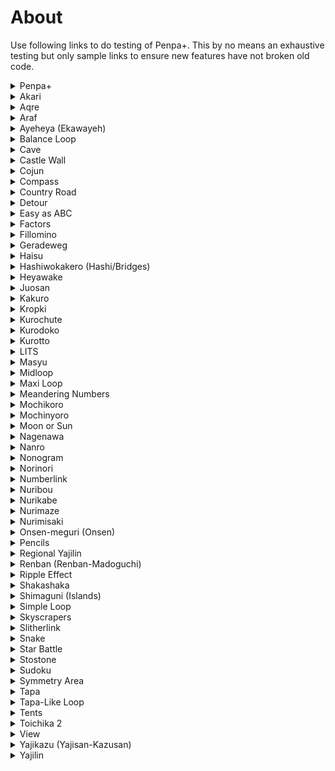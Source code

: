 # About
Use following links to do testing of Penpa+. This by no means an exhaustive testing but only sample links to ensure new features have not broken old code.

<details>
<summary>Penpa+</summary>

* https://git.io/JReKb

</details>
<details>
<summary>Akari</summary>

* https://puzz.link/p?akari/10/10/..g.h.i.j.k.l.t0143bzzp
* https://puzz.link/p?akari/10/10/jbh.rchcpah.n.jbpchcp.jah
* https://puzz.link/p?akari/10/10/q757bzk6bh6bzk757bo
* https://puzz.link/p?akari/10/10/r55..s.g7b.hbtb.h.g6.s0.g.gap
* https://puzz.link/p?akari/20/20/h.k.h.kbz.ha.gb6.hab.hbl.h.zk.h.lbbiab.hb.h.zh.gbg6b.g.i6.zz.g.i6b.g.i.g.zh.hb.h.hbbib.l.hbzi.h.n.ha.ha.gb.gb.hbzbi.h.kb
* https://puzz.link/p?akari/40/40/i..i8.g.gco1...i1.h.g.hd.i.g...t1.j6.g.hcgch.bo1..jah.g.g.gbh.h.q1.n.j.g.gbi.g.qco.j.g.l.bobqbh..lcobxbi.rbsbmbpbzi.r.mcgckci.sck.j.rdpblbhbkbg.r.n1.j.q.rcl..i6.m7.h.ocl7.i.gbm.h.oakb.i6.qcm.m.i.h.h.p..obj.jb.h.n..g.n.lbi.gbg.p.o.k.kbbg6clbbich1bj6.j.g.n.h.k.h0..l.h.j...n.i.j......bi6bi.gblbgbh1.......i.g.l.g.n.i.i.h....g.c1cmbm66.h.h.g..gb.l1.b.o5.g.hbgcbbj....1.mcg.g.g7.j2.o1....gbgbk..g..g.u...g.g.ibk.g71.bs.h.g.i.jbbi.g.pbh1b.hbg..h.h65.hcmbkbj1cbk.z.j1..p.g.x1.h1..cn1.hbt..6...l1.......bdkbj6.g..g.n.......b.r.h.g.g..n.........h1bl2bg.6.g.n1..........g...i...k.jcm........ib..bl6.g.m

</details>
<details>
<summary>Aqre</summary>

* https://puzz.link/p?aqre/10/10/tpro1k3fovm0f8s00004sog0dk03tgm162g0000g000000000000
* https://puzz.link/p?aqre/10/10/vvvs000fvvu0007vvv00vv00vv00vv00vv002020210221g0120200211g2121212120
* https://puzz.link/p?aqre/6/11/vvvvvvvvvvv0820h4928g41012345221514131210
* https://puzz.link/p?aqre/7/7/0bdm3dmg0fg0r6o0fg40g123

</details>
<details>
<summary>Araf</summary>

* https://puzz.link/p?araf/8/8/p45h7h44h87l8j2l3-10gabi5icbo
* https://puzz.link/p?araf/15/7/111g5a5g1fagaaazp125g898g817g464zp118g888g111g411
* https://puzz.link/p?araf/10/10/1h4h1h7i6h6heldh34n5icrai8nc9hblahah3ibh-32h-32hd
* https://puzz.link/p?araf/4/3/+100-10j.i0g

</details>
<details>
<summary>Ayeheya (Ekawayeh)</summary>

* https://puzz.link/p?ayeheya/10/10/14284gd0qj160c0o1g00000s00vv00v00v005g4o
* https://puzz.link/p?ayeheya/10/10/aolhb22044088qhl3a1g001no0s703tg0000p
* https://puzz.link/p?ayeheya/10/15/2hd2q5kb82hduq5nrf2ultbqnlfu0000f00c0cf0f0f00u0u0000000j4s2
* https://puzz.link/p?ayeheya/11/7/00i5i5ktkpkp00fv003v0es00fv0p

</details>
<details>
<summary>Balance Loop</summary>

* https://puzz.link/p?balance/9/9/dm1ich1o0i1pcpdido1h1i0m0
* https://puzz.link/p?balance/5/2/kbg011
* https://puzz.link/p?balance/9/9/-13i1i-13gdkds0g1i1idi1i0g7t1i1h-13m-13
* https://puzz.link/p?balance/10/10/-24-22-20-1e-1c-1a-18-16-14g-25-23-21-1f-1d-1b-19-17-15zzzzg

</details>
<details>
<summary>Cave</summary>

* https://puzz.link/p?cave/10/10/7i6i7j6j3i5i6w8p6w2i7i5j3j6i3ib
* https://puzz.link/p?cave/19/11/5g5g757g5i5i7775g5g7g7g5i5i7g7d9dgdbdgdi7i9g95g5g5g5g5i5i7g75g5g5g5g755g735g777y5g5g733g753g5h5g5g5g5g5i5i63g5g5g5g-14g-14-10-10g-14-10-10g-14g-10-14g-14g737g5i5i5h5i5g5g733g733g5h5g62
* https://puzz.link/p?cave/7/5/g.g3.g3i3g.3g3r3h3h3

</details>
<details>
<summary>Castle Wall</summary>

* https://puzz.link/p?castle/12/12/k223d142b141f224f234o212h236i133d123b243o034a122d131q136d145d215d246k
* https://puzz.link/p?castle/10/10/k14110.10.10.03200.00.00.b10.b10.00.10.10.00.b10.b10.00.10.10.00.b10.10.10.10.00.00.00.00.b01300.00.00.22420.20.20.b00.20.20.00.22.00.00.20.b00.20.a00.22.00.a20.b00.00.00.00.20.20.20.20.k
* https://puzz.link/p?castle/9/5/242g232b00.c00.c00.a00.a00.10.00.c00.c00.b242g232
* https://puzz.link/p?castle/17/17/20.22922722d22822722922822b22b22a22b22a22a22722822f249p243p247p249p246p245p247p247p247p246p244p245p244p248p247p248p
* https://puzz.link/p?castle/10/10/c224g243f123e122123p242d233d222d232p11311.e114f233g213c
* https://puzz.link/p?castle/6/3/011022033044000a11.12.13.14.10.a2-13e32-23e42-33e529622563a

</details>
<details>
<summary>Cojun</summary>

* https://puzz.link/p?cojun/8/8/qhebtquqmqj0l7s7c8vo1up0zzh4v1j
* https://puzz.link/p?cojun/10/10/5k88hh20i142e2c5880g3o03vs0001fs02030g123g4g5

</details>
<details>
<summary>Compass</summary>

* https://puzz.link/p?compass/10/6/....0......0.0....0.000013426897acdbe-10-11f-10=100%100+100g....h....i....j....k....zn0000
* https://puzz.link/p?compass/10/10/r4..2j.4.3i3..5l5.2.l2..5m5...r4..3m.4..l2...l.325i3.1.j...4r
* https://puzz.link/p?compass/6/6/m05..h..43t.1.2h11..m
* https://puzz.link/p?compass/7/7/n..24i14..q22..q32..i.33.n
* https://puzz.link/p?compass/8/8/x2.02i1.86i.056i.042h3.40i0.31i.200i.031x

</details>
<details>
<summary>Country Road</summary>

* https://puzz.link/p?country/12/12/4s6ndj8iorsml2p8llbdekqu9504hq8lvi2bt54jun8vv95nsi88c05g4g3i2i1i25o4g
* https://puzz.link/p?country/20/15/10156ggr62indoe611d38431oonjrhv7hltmb6t90d6hdme4rc8jcp26ge7vo7vvo32vk8tv1v7uefro67hg208e82hg953tva7tu0fg0fv6m1u0ei5g24k54g2l7g557k92h3g3g2g3
* https://puzz.link/p?country/6/6/1jrrg0e300svh3

</details>
<details>
<summary>Detour</summary>

* https://puzz.link/p?detour/10/10/182g307gfcug03464c07vovn00rgvnvnvg80g4g35dh2g21g6g1g
* https://puzz.link/p?detour/8/8/10820g41g4000s000007v01g5gcg2
* https://puzz.link/p?detour/8/8/a2gh4928h49000vs00o0vg00g1g435h5

</details>
<details>
<summary>Easy as ABC</summary>

* https://puzz.link/p?easyasabc/5/5/3/123j654h987.0-ff-33
* https://puzz.link/p?easyasabc/15/13/3/.0123456789abcdef-10-11-12-13-14-15-16-17-18-19-1a-1b-1c-1d-1e-1f-20-21-22-23-24-25-26-27-28-29-2a-2b-2c-2d-2e-2f-30-31-32-33-34i.
* https://puzz.link/p?easyasabc/6/6/3/g1g1g12g2g1g1g1g1h1g2g1
* https://puzz.link/p?easyasabc/9/9/7/i61313h75174g65g6272h5g436161g7g

</details>
<details>
<summary>Factors</summary>

* https://puzz.link/p?factors/15/15/2ii9p6jlepctpvvnvvcvtsnrvfnvumfuafuqrdigoivvuvjufvv6veme19dokvv1ovoo31to5vv0vsrduvfv*5028-4d-3c6-b4-10-90+249-5a-46-6e+2a0-30-3f+4e0-2d-1c-37-84-30-fce-28+16c-87-87-1e-84+190-62-30+555+604-1e-36$4ec40-b6-6c-8f-1e-3c-606-82+898-9a+288*457e+1b0-20-2ac-283-54-48-96+870=6f8-28-75-62-78e-1e+276-46+438a+7d2c-3c-3c-75-3c-30-37-5b6b+654-20%b50+222+258-48
* https://puzz.link/p?factors/9/9/bvftapbukqlvnugu0fvvmbujfvvg3o-202-18-1b-28-2338-3f-368-12e-282-48*6950-12696-1c-1bf-30-2a-10-2d98-23-28c-122-207-36
* https://puzz.link/p?factors/9/9/nbuurdjudmrrun8cv6pvvdtnvsr7pg39-2d-2a-308-20-38f8-1e-1267-1c7-1e-48-18-18-2d983a-303e-30fc9-23-36287-48-15-30-14

</details>
<details>
<summary>Fillomino</summary>

* https://puzz.link/p?fillomino/5/5/-10-10-10-10-10-108.8-10-10.1.-10-108.8-10-10-10g-10-10
* https://puzz.link/p?fillomino/7/3/159u159
* https://puzz.link/p?fillomino/10/10/q-138g84ga3h46g42g33r46g44ga8h12g15g58r21g28g87h42g14g4-13q
* https://puzz.link/p?fillomino/7/10/r6l8l5l2lah3i5h9i9i4c4o

</details>
<details>
<summary>Geradeweg</summary>

* https://puzz.link/p?geradeweg/17/10/j6m1q4g4o55o54i1s1o2h3p6h3o2s1i35o53o2g3q6m.+100j
* https://puzz.link/p?geradeweg/10/10/g11111111g1111111111l1g11i11g111111111g11111111h1111111111111111g1111g111111111111g11111111g

</details>
<details>
<summary>Haisu</summary>

* https://puzz.link/p?haisu/18/18/511-120000000g014009002800i004g014009002800i004g014009002800g00000000000vvu000000000000000000000000000000000000000000000007vvg00009j2zzg1o5p6zs8zx2j8n7y3z4o4zh7zzh6h5h3zs5q
* https://puzz.link/p?haisu/4/4/44216n8d902m1m
* https://puzz.link/p?haisu/8/8/527704h490018a00e0000s060030o455g77zt6t

</details>
<details>
<summary>Hashiwokakero (Hashi/Bridges)</summary>

* https://puzz.link/p?hashikake/5/5/1234g1-10+100=100g.h.i.l.
* https://puzz.link/p?hashi/9/9/h2g3g.q.g1i3g.o2i1i2o.g2i2g1q.g3g3h
* https://puzz.link/p?bridges/17/13/l2h1w2i3h2i3zi1h3p1g2k2g1h3r1k4g4h4h4i3h2u1g2l1g3n1g3y1j.g3g3g3h3r2j.h3g.g2
* https://puzz.link/p?hashi/41/19/v3k6k3zzzk2i3g2o3i4zzw3i3g1m3k1i3g2zzs3g3i3k4s2g3g4zzzm3k2m3g2zzk3i5i1g3k2s3i2g3g4zzg4g3g1s4i3u3g5zzi2i2g2k1s3k1zzy1k4k1s1zzi2g1i2g4k4i4k4i6k4k4

</details>
<details>
<summary>Heyawake</summary>

* https://puzz.link/p?heyawake/10/10/0k18ih52a4k9800000003g00000000vv00008g57b
* https://puzz.link/p?heyawake/10/10/274ssohvv000000000focossvvvvvv00000012h34001101h10g-11
* https://puzz.link/p?heyawake/10/10/bgn1e2s1g3071e2s5o00of00ufu00fu00f000g5g3g32g0g2g
* https://puzz.link/p?heyawake/10/8/4k94j266sdc488g0206rv300cro0074g321g26
* https://puzz.link/p?heyawake/12/12/5k2q1d0mgb85k2q0d06g381k0q00000u0001vg0007ou0ofg3tg00065g63242362i
* https://puzz.link/p?heyawake/17/17/ju1vv0vvnm0bv07vg3gfvv7vvhvvuvvvevvnfv07vg3vo003001g00oe1v00fsvs17vo1vpvfufo001g03g0006001g1vs01v00fvvvvvsvvv0s2zj2k2m
* https://puzz.link/p?heyawake/17/9/006g03801k00q00d006g03809004g000000000000000000007vvu007g-210g052h

</details>
<details>
<summary>Juosan</summary>

* https://puzz.link/p?juosan/8/8/c3000000000003g00000000042g
* https://puzz.link/p?juosan/11/12/04fu7ukjl4btl6idrvifnvrtrvs0vd9vrshu97v9kiv4p4410ag1421521322524622g5g184551g134231g
* https://puzz.link/p?juosan/v:/10/10/at3rduvovcu0t8q15af0mn0gm5f0rpvovv7sg1g7h81414g4g6g611h4j
* https://puzz.link/p?juosan/10/10/b2m7d6q9njdn5daqls01ou8767g16u8fo00m46a6g23g66g24g364g434g

</details>
<details>
<summary>Kakuro</summary>

* https://puzz.link/p?kakuro/10/16/70Z3lg7ma0.sE0ladnQapgOoJgo6aoSfoZ0.ofgmJ0mcCvVim0EmCOoD0bho77oIfoa0ogJp4Knhal0Zs.0am0gl..5IDccZ4HhiDBcgd
* https://puzz.link/p?kakuro/11/11/.6Bn.HDm4go3Er6go70mFOqj0Can6apOclg4lfapabna0h0qAdm3ModAr0Oo.m.0an..geajgTga74CIac
* https://puzz.link/p?kakuro/2/2/k...-5
* https://puzz.link/p?kakuro/5/5/kC-e-c-z..-8lff-giO
* https://puzz.link/p?kakuro/6/6/m-eoI5lD-t.l-co-bm8-e-i97ggc
* https://puzz.link/p?kakuro/8/8/lA-.G-cfofhne-9en5-d-oedn5go7-dgn4-c-n-co...-clb7e73iOaA8

</details>
<details>
<summary>Kropki</summary>

* https://puzz.link/p?kropki/1/10/h3e
* https://puzz.link/p?kropki/10/1/h3e
* https://puzz.link/p?kropki/13/13/09000100000003312139b30ia4caa4caki2i0gna3002cng3cng40004090000d910000000000000i009000000000099300l030190
* https://puzz.link/p?kropki/7/7/ddc0330l00729c6ic6e9j0i94d04
* https://puzz.link/p?kropki/9/4/00000599cccdde000006

</details>
<details>
<summary>Kurochute</summary>

* https://puzz.link/p?kurochute/13/13/31i33j13h3g3g47k.h1k71j4h1i2i2m2m531j1g53m1h13k33i3i6g1k34m1j1i5h3n4k41k39h1g32i13
* https://puzz.link/p?kurochute/6/7/h12341p1l2p21234h
* https://puzz.link/p?kurochute/9/9/h1h22k32h1h351j25i2h1g3g1k13i2h1h222j2i33h1i2h33h

</details>
<details>
<summary>Kurodoko</summary>

* https://puzz.link/p?kurodoko/10/10/3n5k2l5j4s5h76n98h3s4j4l4k3n4
* https://puzz.link/p?kurodoko/12/12/9l9l5l4l2l7l5l3l4l3h5p7h3l7l4l8l8l2l7l5l7l7
* https://puzz.link/p?kurodoko/4/4/g4g3.l.3g3g
* https://puzz.link/p?kurodoko/9/9/man5h365i4zo4i684h4n8m

</details>
<details>
<summary>Kurotto</summary>

* https://puzz.link/p?kurotto/10/10/sah2j.8.h.4.h6l6g4.l.8i9h9j.7.h.7.h5l5t6h3i
* https://puzz.link/p?kurotto/13/12/g1g1h.h0g1h2g0h4h4g1h3g1h.h2g4i2h.g1h2j.h2g.h.j6h.g.h3i6g2h5h5g4h2g.h.h3g.h5g.h.h8g9i3h.g.h6j5h3g.h.j7h.g.h9h
* https://puzz.link/p?kurotto/4/4/g4g3.l.3g3g
* https://puzz.link/p?kurotto/7/7/g123v66k55v456g
* https://puzz.link/p?kurotto/9/17/i123zg5h2g2h66h3g3h.7h.g4h4x567i4.5x5h7g4h56h8g5h.7h.g6h7zg234i

</details>
<details>
<summary>LITS</summary>

* https://puzz.link/p?lits/12/8/11084o2iif51gg8040vf3vu577erlpvfnvu
* https://puzz.link/p?lits/8/8/5ajmi9mhai2g514bdn32f340
* https://puzz.link/p?lits/6/6/lldoa4043q6c

</details>
<details>
<summary>Masyu</summary>

* https://puzz.link/p?masyu/15/10/i0a02000000ik20620i6i0a021c049c209490j0100a0019329
* https://puzz.link/p?mashu/13/9/013009k10a3a39310c9313693i016030j039a20
* https://puzz.link/p?mashu/v:/10/10/000000060i23601000000001i200f90000

</details>
<details>
<summary>Midloop</summary>

* https://puzz.link/p?midloop/10/10/13579b37b9bdfwffgfzzzzzzzzzzzzz
* https://puzz.link/p?midloop/9/10/yfxfy7fz77fzj7fxbfx7bfx7fgfudfzgfg
* https://puzz.link/p?midloop/10/10/tfxfh7fxfzn7bfzhfztfzjfh7ftfpft77bfzhfi

</details>
<details>
<summary>Maxi Loop</summary>

* https://puzz.link/p?maxi/10/10/37e0001tug030kdb00c2d00299pbgg3hg5j44s
* https://puzz.link/p?maxi/24/16/424k150i894l5b98il295aiaa599aakl5ahakla5aikl9aaah995ai92l4abaiki8942i0kh0g4u020i1sjo9s4of43620jpgj68c4pj75001g1g00kspj462cp1jp08co4u347i3p7g9080f4673759b64879768352663589664786467589b685b

</details>
<details>
<summary>Meandering Numbers</summary>

* https://puzz.link/p?meander/10/10/5k88hh20i142e2c5880g3o03vs0001fs02030g123g4g5
* https://puzz.link/p?meander/6/6/d01gb04gc6sezv
* https://puzz.link/p?meander/10/10/0105187060b050g000funo7ivg02fo827s00zzzzz
* https://puzz.link/p?meander/10/10/11bindeqt11bin5easc8c60000vvf8300700i8n2zzk8zt1k1

</details>
<details>
<summary>Mochikoro</summary>

* https://puzz.link/p?mochikoro/10/10/..3l4k3j2u6i3m3r2w4i4l2j2g3h
* https://puzz.link/p?mochikoro/10/10/4t4i35zq3y+100k2r3j-10i
* https://puzz.link/p?mochikoro/7/7/3i2q3i2m4i3q1i3

</details>
<details>
<summary>Mochinyoro</summary>

* https://puzz.link/p?mochinyoro/10/10/q-14l6zzzhcleq
* https://puzz.link/p?mochinyoro/15/3/1-10+100...zx.
* https://puzz.link/p?mochinyoro/12/12/zl3k6zn5k3n4k7zn4k7zl

</details>
<details>
<summary>Moon or Sun</summary>

* https://puzz.link/p?moonsun/10/10/4488q1m3bmld8iglha003s08seg100e0u201dqpdhqdepddqddhqneqqmqqqqqpdqndhp9
* https://puzz.link/p?moonsun/10/10/54a94i93264d0qil0200vs03vs1stv0fu0vsk6lja01621i415ak6biai3b0c6bg6gi030
* https://puzz.link/p?moonsun/7/7/000000000000000000306k916560a9i7900
* https://puzz.link/p?moonsun/7/7/2b2a2imi0i38h49mi873300390i0a262970

</details>
<details>
<summary>Nagenawa</summary>

* https://puzz.link/p?nagenawa/4/4/iqg21g462
* https://puzz.link/p?nagenawa/7/7/mbfs1vmj8dp9rusktgh5g01g0012003i
* https://puzz.link/p?nagenawa/8/8/04h800f00o00e08602ga1040-380000
* https://puzz.link/p?nagenawa/9/6/5hn6cd5lkko663vr30o121122112122

</details>
<details>
<summary>Nanro</summary>

* https://puzz.link/p?nanro/10/10/497t25cekj5onpni7hfamlvv8864nva203gup1m3k1m1j4m2k2j2w4j3k4m2l
* https://puzz.link/p?nanro/10/9/i3qurujufut070e8gbu7gdg6apl5v7unui1h3h432l2l2q32zm3i3g4l2p
* https://puzz.link/p?nanro/16/16/af5nfaavltvbavn99b1mj29g1i8ldg2iidvbbunnvaavlkv2l05585da59a9a2r8vl8flfvqbvuluulvqr92ia2kauk2kk0t5i3h2g4h3zi2m2i3g3zl2g2n3m2z2o32o3z3m2n4g2zl3g2i2m5zi4h4g3h2j
* https://puzz.link/p?nanro/6/6/6lk5lcd1rrgm4i2n2n2r3
* https://puzz.link/p?nanro/8/8/ic30o61gc2i0fs080080g1vgh2s1zr3t

</details>
<details>
<summary>Nonogram</summary>

* https://puzz.link/p?nonogram/4/10/123h456h789habcn1g2g3g4g3g2g1g
* https://puzz.link/p?nonogram/50/45/-14zh627z312218w4142215v22113126u23216x22747x6c225x11f24x22-12214w21-1354x4-1434y2d75y225367w21532541u55534211u241224211t21423431u1254232v3b2314w21a336w1182321v3533311v3133311v414341w3113421v54412x948z1758y23533x36312x47212x5632y7723y8a55ycc1dy-1836z-14215y1623225v311534w12464x11335334u37121218u23117227u12113245u1211121325s34112134u122124av12211aw638z-1dzjb38zh633229y612221ax71126135w7126524x872425y425127y3222555x323e33y413-1133y4697213x647823y61567z336611y31374621w23358621w223545511v32353a5x3553184x3343571x5547721x65342731w94442711w211434274v1311344262u111355732v23431f12w2344e21x1445c14x1232a22x3321222x75311212w13223114w9341113x2113215x12114by12346z1235zg165zh246zh216zh247zh527zh356zh
* https://puzz.link/p?nonogram/20/14/2l12k112j112j711j91k5121i74k414j48k48k4214i94k73k28k252j81k44k33k4l44n92na12m1912l11611k5421l5126l2812l165m524m4an3ando8o

</details>
<details>
<summary>Norinori</summary>

* https://puzz.link/p?norinori/18/10/365btauumbakihchaf0o3q67cbjcg8kki94dtj2oorju6tnmontv0vgb4ssnvsb9v3g
* https://puzz.link/p?norinori/10/10/ebdcb96kfaulotutil9qscvm7ivh0aumd8mc
* https://puzz.link/p?norinori/10/10/09binldaqlaqkl8qg4fg04v803fuk0ovu0vu

</details>
<details>
<summary>Numberlink</summary>

* https://puzz.link/p?numberlink/11/11/-2bap-2ft-15zrazy-2fg-2bn-15o
* https://puzz.link/p?numlin/11/11/g1m2h6x6i7h5g7k5p4j8y1g3u8g2n3m4g
* https://puzz.link/p?numlin/10/10/1w2h3k4k6g5i7k2n8k5i4g1k8k6h7w3
* https://puzz.link/p?numlin/10/10/j48315g977k512g2g48s3g66j6i22j55g9m76g49g93g1g188g4j7g44k3h
* https://puzz.link/p?numlin/7/7/l6g1l2l3l4l5l654321

</details>
<details>
<summary>Nuribou</summary>

* https://puzz.link/p?nuribou/10/10/k2i37zhal8k7h2zhfw3m2g
* https://puzz.link/p?nuribou/9/9/n2u.i8o9i4o5i.u1n
* https://puzz.link/p?nuribou/10/10/s+200h-13i-13zzznbi1h2i

</details>
<details>
<summary>Nurikabe</summary>

* https://puzz.link/p?nurikabe/v:/6/6/4j4p6h4p6j6
* https://puzz.link/p?nurikabe/10/10/1k4u1j7i3r6y1w-11m3n2
* https://puzz.link/p?nurikabe/10/10/zh3j5t3g3hat3g3h9zr
* https://puzz.link/p?nurikabe/18/10/w3g8k1i4n1k5j1i1k9r1l2n3j3n9t1l2h2i1j5h2j7l4n6y
* https://puzz.link/p?nurikabe/7/7/1s5zm.i3g2

</details>
<details>
<summary>Nurimaze</summary>

* https://puzz.link/p?nurimaze/10/10/nnvfvfvuntvvvv7vrmedmfrunvbvnnvfnmdr81b49384e46483j4g3r28
* https://puzz.link/p?nurimaze/12/12/mmvnfrbrbrnrntndn9rbrbrlll8dtkmurvprptpmtjuvrftvottuvg4i1n383r4f4j2w3q
* https://puzz.link/p?nurimaze/13/13/007vvuuvvtj6vvvvrvvmcrvvvrvvu000etpvv7vstrjnefbptf7estrjtubvprn0w1o3m3zzd2w
* https://puzz.link/p?nurimaze/7/7/bvvvfvvuobk9vitsno1535354i494i4545352

</details>
<details>
<summary>Nurimisaki</summary>

* https://puzz.link/p?nurimisaki/12/12/h3l4k.l.m.j2n.k3o.h.j.m3r3m2j.i.i3j.i2i2t2k
* https://puzz.link/p?nurimisaki/44/44/i3g.g.g.g.g.h.o.g.g.g.g.g.g.g.j.zg.x.zn.v.j.g.j2h.k.g.k.g.k.g.i3i.k.g.k.g.k.g.k.g.n.m.m.m.m.m.h.i.m.m.m.m.n3m.g.k.g.k.g.k.g.k.h.j.g.k.g.k.g.k.g.k3g.k3l.m.m.m.m.i.j.m.m.m.m.m.j.g.k.g.k.g.k.g.k.g.i.i3k.g.k.g.s.g.j.i.m.m.o.k.p3i.m.m.k2o.n.m.g.k.g.s.g.k.h.j.g.s.g.k.g.k.g.r.k.o.m.m.i3.i.o2k.m.m.o.h.g.s.g3k.g.k.g.i.i.k.g.k.g.k.g.k.g.v.m.m.m.m.h..h.m.m.m.m.v.g.k.g.k.g.k.g.k.i.i.g.k3g.k.g.s.g.h.o.m.m.k2o.i.3i.m.m.o.k.r.g.k.g.k.g.s.g.j.h.k.g.s.g.k.g.m.n.o2k.m.m.i3p.k.o.m.m.i.j.g.s.g.k.g.k3i.i.g.k.g.k.g.k.g.k.g.j.m.m.m.m.m.j.i.m.m.m.m.l3k.g3k.g.k.g.k.g.k.g.j.h.k.g.k.g.k.g.k.g.m3n.m.m.m.m.i.h.m.m.m.m.m.n.g.k.g.k.g.k.g.k.i3i.g.k.g.k.g.k.h2j.g.j.zi.zg.x.zg.j.g.g.g.g.g.g3g.o.h.g.g.g.g.g3i
* https://puzz.link/p?nurimisaki/9/9/8u.h3g.g.o3t.h.q5k.i5l./
* https://puzz.link/p?nurimisaki/9/9/h3g5g3y.o2m3o.y3g2g.h

</details>
<details>
<summary>Onsen-meguri (Onsen)</summary>

* https://puzz.link/p?onsen/10/18/85264cappjb7n4c4pjr32fd5qeoqm8s908u000o18ee0gm97g1s826s66c778ite822zh7j6zzzzzzj3j8zh
* https://puzz.link/p?onsen/9/9/275aepgrdtati48vsf5vmkto5d11rgzs3h4zzj

</details>
<details>
<summary>Pencils</summary>

* https://puzz.link/p?pencils/6/6/1234k5.ghij-10zq-ff
* https://puzz.link/p?pencils/8/8/1o1k1k1l1o111m1n1m11m1k1m1o1l1m1l1l
* https://puzz.link/p?pencils/6/6/2kilgphk1w4kin5
* https://puzz.link/p?pencils/11/11/oi2kglgsgnhin2kgngkgl32uhkjkiyhogphlg2gv4l2jho3j

</details>
<details>
<summary>Regional Yajilin</summary>

* https://puzz.link/p?yajilin-regions/11/6/0457vvfnvnpkvun421100422g2123g1g1
* https://puzz.link/p?yajilin-regions/8/8/b2om8i4108q00s3vg1s00sg0q
* https://puzz.link/p?yajilin-regions/16/3/007005005vvv00005000h
* https://puzz.link/p?yajilin-regions/12/10/189cmfufuj9ipcvsvt6i2gfn1okc076jsv7ihg0sa3nog2231g232g2h213

</details>
<details>
<summary>Renban (Renban-Madoguchi)</summary>

* https://puzz.link/p?renban/10/10/5k88hh20i142e2c5880g3o03vs0001fs02030g123g4g5
* https://puzz.link/p?renban/8/8/rlbb326f5bb09aq7mv636310m1gco3sch3wdh4l

</details>
<details>
<summary>Ripple Effect</summary>

* https://puzz.link/p?ripple/10/10/c9hb4nfmueupv8ke11br7s3pk2r61hbqnsfezzzzz
* https://puzz.link/p?ripple/10/10/ihdmr9aallaairdmq5tn08vus73os7fu00tnzzzs8h6l7h5s
* https://puzz.link/p?ripple/5/5/d6lqqf3ei1g3s2g1i
* https://puzz.link/p?ripple/5/5/ktsoqtbezk
* https://puzz.link/p?ripple/6/6/4444440fo3u0m3h1i6l3g52g4g2i5h4
* https://puzz.link/p?ripple/8/8/9defnvnuvf70njqc5a8s90pgzzzj
* http://pzv.jp/p?ripple/10/10/35srcenac8p9p4obgjqo5u0rnkfnnnfqvov4zzzzz

</details>
<details>
<summary>Shakashaka</summary>

* https://puzz.link/p?shakashaka/10/10/g.zkbibvcicrbq.r
* https://puzz.link/p?shakashaka/10/10/g4.g5bcgdhei.l....w01436555000azp
* https://puzz.link/p?shakashaka/10/10/rch.m.k.lcgbv.ldgcqcjchb
* https://puzz.link/p?shakashaka/12/12/.hcc6.rbrchbdh.mczck.jbehdrbp.gbcc.
* https://puzz.link/p?shakashaka/17/17/bmbibw.g.ibh.l.n1.ch.g.ibh.z.kbm.pck.g.o.g.mcncmei.y.kboal00aj.ibzi.kbm.
* https://puzz.link/p?shakashaka/25/9/lcici.k.zl.111.h..ccg72....jbgbg.g.i.i.l.ibg.h.gbh.j.g.ibg.h.gbhbi.k.1.jbg.1.1.zlbi.kci.l

</details>
<details>
<summary>Shimaguni (Islands)</summary>

* https://puzz.link/p?shimaguni/15/10/319eqrdmkg4t6bsufv7lo3r7jk9acr3408vvv7rs3hod4kgv21rk7lpzg5g3i
* https://puzz.link/p?shimaguni/4/4/7qoo90h2g
* https://puzz.link/p?shimaguni/40/10/5bc9s7d2amojovom9dcncvctmqlelultbtbtbtbo7qnqnqn2jlflelf576v6t6uab2d3r2s8l4qml9so3o3orov0575456fg0g8g0gc6o3g0011g000200f70000o0f0h0101207cn4k4k7v3v3r3uzoagaah4zq

</details>
<details>
<summary>Simple Loop</summary>

* https://puzz.link/p?simpleloop/12/12/40860g10m0kc0o0m3480q0g0008h2
* https://puzz.link/p?simpleloop/6/6/1g1g06o0
* https://puzz.link/p?simpleloop/10/10/ovof472311ggo8s4u0v0
* https://puzz.link/p?simpleloop/v:/11/11/0408080080k400g014000024g

</details>
<details>
<summary>Skyscrapers</summary>

* https://puzz.link/p?skyscrapers/2/1/j1g
* https://puzz.link/p?skyscrapers/5/5/g2l4g2h4h4h2
* https://puzz.link/p?skyscrapers/6/6/h4j2h2g3g3h4g5g2g2

</details>
<details>
<summary>Slitherlink</summary>

* https://puzz.link/p?slither/12/10/6b2b76cbbc6ah7656d76dd1dcg6bh56b516b8dcc6bgbbg62d0a3c
* https://puzz.link/p?slitherlink/9/9/233333332dk388583d8d38cg73d7c38212173d7c3721317c
* https://puzz.link/p?slitherlink/v:/9/9/i8dhcacgcgcc8d7bd8c7cccgcgcdch8cg
* https://puzz.link/p?slither/5/5/gch1222ch331bg222
* https://puzz.link/p?slither/6/10/h1dgadddg1cgdddcg2cgddbdg1d

</details>
<details>
<summary>Snake</summary>

* https://puzz.link/p?snake/2/2/99g11
* https://puzz.link/p?snake/6/6/600000600000g4g333g4g333
* https://puzz.link/p?snake/9/9/0600000000000000000000000603g4g5g6g72g3g4g5g6
* https://puzz.link/p?snake/11/11/00000000000000000000000000000000000000000957664857598o9

</details>
<details>
<summary>Star Battle</summary>

* https://puzz.link/p?starbattle/10/10/2/5g252c2qkgbakk98igse7g88cp3730so000u
* https://puzz.link/p?starbattle/10/10/2/l95las9vb5mmurbelo2m849c5gp068ci9029
* https://puzz.link/p?starbattle/12/12/2/g0410igil9ck6q3l12glrcp12c081pu07do1ge6c0g0m0628gdkcn0
* https://puzz.link/p?starbattle/13/13/2/40142jhssb4ij4491m8d6b0io4k8ab003vosuc02181v3e00o00fo3g00073phsg
* https://puzz.link/p?starbattle/9/9/2/12a955kh37khi20fe0g13toea1c07g

</details>
<details>
<summary>Stostone</summary>

* https://puzz.link/p?stostone/12/12/0g082c9jcpm8h48jcpmchi42210001vpmdg00go7v0o800djcvs000h3933346222566
* https://puzz.link/p?stostone/17/10/2449j7hv7afpdju6j6cg000000000000etp32cgo3430c0p3avvvo0000000000326765532g
* https://puzz.link/p?stostone/8/8/kd38q6hkd38g03g1tvg0js00h8p

</details>
<details>
<summary>Sudoku</summary>

* https://puzz.link/p?sudoku/25/25/l-19-123-11189bdf-13-14q-148-10146-132-17-15eb-16ad-197m8ad9b-13-156i-145-17c7e4-16kd1e-14a7o2-15-12-13-19-17i3-10-13-152s1b-148fhe1-1489csad-10-11g-16c7-11gf-17-14824dm-13gbe5g-10a-173hb-13-19he2k96g-15f4c-12d4i3-15aeg5cj8-17fh-13-19-14f2-13h6-11g-10-12-147-19ie5gch318c5eh3ia-15-171h-13-12h-14h48b34i-16jeb7g-102i-11i9-1381m9f-1446aj-15i2-16-179l64h52-13eb3a7-15-12g-10f7-14-15jf5j-1134i8hae-19e-13aid6lf-195h-17h9732-11-14h-127n3cfgbh-1964-157-16-19gb-13-1123568i1-10-144gfd-17-12g85-17s7-132gab-15hbf4ds89c-11-16-14h-103-167-15sa-1945di9e-19-1063o4b5812k5-11a891c-12i-167-15e2-1036m1-1945-11d7ce-10-17-148-133-16fq-17b-13396521-11-19m
* https://puzz.link/p?sudoku/4/4/g2j1h1j3g
* https://puzz.link/p?sudoku/4/4/i1g2j4g3i
* https://puzz.link/p?sudoku/6/6/3h2g5n41j53n1g2h6
* https://puzz.link/p?sudoku/6/6/61j3g2j4g3j5g4j6g5j12
* https://puzz.link/p?sudoku/6/6/g3h2g5j6h1l4h6j3g5g6h
* https://puzz.link/p?sudoku/9/9/123456789789123456456789123231564897897231564564897231312645978978312645645978312
* https://puzz.link/p?sudoku/9/9/15i96l17i7g65i42k1g5368h2i7g2p3h5g48g2g9k3h7i6
* https://puzz.link/p?sudoku/9/9/6g34g25g1g1h5h2g5h3g1h48g9i1g6g7k5g4g6i7g23h1g9h8g6h4h3g7g28g64g5
* https://puzz.link/p?sudoku/9/9/91h8h343m5i1g3k1i3h5i9i8h7i5k7g5i6m787h4h26

</details>
<details>
<summary>Symmetry Area</summary>

* https://puzz.link/p?symmarea/17/7/9i9i3i3i77i5i5i5i3qfsfsfq3i9i9i1i31i3i3i3i9
* https://puzz.link/p?symmarea/10/10/g1g13g1g1q2n27k1h1p3n21h1l2z1g1h2g1g
* https://puzz.link/p?symmarea/12/12/z1lbj3k17j736x12p26y15j584j-1bj-14q1u

</details>
<details>
<summary>Tapa</summary>

* https://puzz.link/p?tapa/12/11/a0a1a2a3a4a5a6a7a8a9abacadaeafagahaiajakalamanaoapaqarasatauavawaxayazb0b1b2b3b4b5b6b7b8b9babcbdbebfbgbhbibjbkblbmbnbobpbqbrbsbtbubvbwbxbybzc0c1c2c3c4c5c6c7c8c9cacbcdcecfcgchcicjckclcmcncocpcqcrcsctcucvcwcxcyczd0d1d2d3d4d5d6d7d80123456789m.
* https://puzz.link/p?tapa/10/10/rbmbmsblblsbmbmrbmbmsafafsagagr
* https://puzz.link/p?tapa/12/12/taekajmbmkaeha9kaema8kaqznadka7ma9kaahalka9ma9k6t
* https://puzz.link/p?tapa/7/19/n5ialqbqia9ka7uafibmqbqqchiaaua7k1iafq7iaen

</details>
<details>
<summary>Tapa-Like Loop</summary>

* https://puzz.link/p?tapaloop/7/4/.0128ha0aaasbabrh+10+2u+7l+aii-10-87-fe-ml-ts-9mg
* https://puzz.link/p?tapaloop/v:/13/13/i2uaih2h2s2w-fej-fekaiqaij2saitagi+46iaii2maiu+46k2r
* https://puzz.link/p?tapaloop/10/10/2i3i2zh2i3i2z2i3i2zh2i3i2
* https://puzz.link/p?tapaloop/12/12/zm+2pj+2pvadnarl22p22laenalv+2ojabzm
* https://puzz.link/p?tapaloop/15/15/habha9gaagaixajziaanb0n2oa9iaii+2pva9haji-9fiakhajzarib0xb0j-feiasziain+2omaiiajl3

</details>
<details>
<summary>Tents</summary>

* https://puzz.link/p?tents/20/20/py0o001123456789abcdefghi0j0k0l0m0n0o0p0q0r0s0t0u0v0w0x0y0z00jkl0
* https://puzz.link/p?tents/9/9/2i2i1i221i31a0c42124b1a112
* https://puzz.link/p?tents/17/17/g4o3i2n33nl63b6211411253hj3228811537197125226153333hl33351513335123314
* https://puzz.link/p?tents/12/11/g111h1h11g1213i21g1ndd2240hzl0978h
* https://puzz.link/p?tents/10/10/zj1861a2163d2181182112
* https://puzz.link/p?tents/8/8/g1g1g1g11g1g1g1gj2263a353d31

</details>
<details>
<summary>Toichika 2</summary>

* https://puzz.link/p?toichika2/15/15/2ii9p6jlepctpvvnvvcvtsnrvfnvumfuafuqrdigoivvuvjufvv6veme19dokvv1ovoo31to5vv0vsrduvfv*5028-4d-3c6-b4-10-90+249-5a-46-6e+2a0-30-3f+4e0-2d-1c-37-84-30-fce-28+16c-87-87-1e-84+190-62-30+555+604-1e-36$4ec40-b6-6c-8f-1e-3c-606-82+898-9a+288*457e+1b0-20-2ac-283-54-48-96+870=6f8-28-75-62-78e-1e+276-46+438a+7d2c-3c-3c-75-3c-30-37-5b6b+654-20%b50+222+258-48
* https://puzz.link/p?toichika2/12/12/4s6ndj8iorsml2p8llbdekqu9504hq8lvi2bt54jun8vv95nsi88c05g4g3i2i1i25o4g
* https://puzz.link/p?toichika2/20/15/10156ggr62indoe611d38431oonjrhv7hltmb6t90d6hdme4rc8jcp26ge7vo7vvo32vk8tv1v7uefro67hg208e82hg953tva7tu0fg0fv6m1u0ei5g24k54g2l7g557k92h3g3g2g3

</details>
<details>
<summary>View</summary>

* https://puzz.link/p?view/8/8/k0g1g0i2h031h1g2k2j4k2g1h012h2i2g1g1k
* https://puzz.link/p?view/10/10/2g0g0r1i4g1j5g4i2j3k4g2j2q0i2g1v4l3j2

</details>
<details>
<summary>Yajikazu (Yajisan-Kazusan)</summary>

* https://puzz.link/p?yajikazu/6/6/912a912b912c912b912a912b912d912c912c912b912a912
* https://puzz.link/p?yajikazu/10/10/f32i32b23f32i32b213ab3ab3ab3a11b11b11b33i3313b13b131312b14b14b14l
* https://puzz.link/p?yajikazu/10/10/21-33e7a4222e44f21b41j31e33g22h31g11e33j34b42f35e3041a1413
* https://puzz.link/p?yajikazu/7/7/c42e4142f42d12d22c32f3213e32c
* https://puzz.link/p?yajikazu/6/3/1122334400a1.2.3.4.0.a-13e3-23e4-33e5962563

</details>
<details>
<summary>Yajilin</summary>

* https://puzz.link/p?yajilin/b/10/10/n2222c11b42r11f21b11f21r12b41c3112n
* https://puzz.link/p?yajilin/b/9/9/a21220.c212242h41h0.d0.f0.k0.f11d41h42h
* https://puzz.link/p?yajilin/b/9/9/a21220.0.0.0.212242h42h0.d0.c0.b0.e0.e0.b0.c0.d41h41h
* https://puzz.link/p?yajilin/b/11/11/zq33k1241111111221111zi34m12c11d
* https://puzz.link/p?yajilin/10/10/40u23k10h20l10h20k13l40i
* https://puzz.link/p?yajilin/b/11/11/m31e23e23c23g10a22i32j12j32j40j31j31p

</details>
